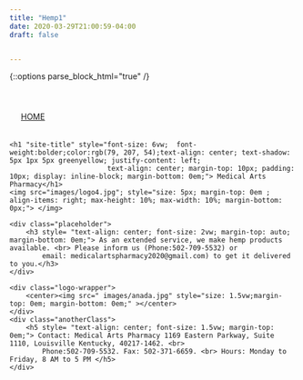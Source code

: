 ```yaml
---
title: "Hemp1"
date: 2020-03-29T21:00:59-04:00
draft: false


---
```

{::options parse_block_html="true" /}
<html>
<head>
    <meta charset="utf-8" />
    <link rel = "stylesheet" type = "text/css" href = "styles.css">
    <meta name = "viewport" content="width = device-width, initial-scale = 1.0"/>
    <meta name="viewport" content="initial-scale=1, maximum-scale=1"> 
    <title> Page Title</title>
    <link  rel = "stylesheet" href= "styles.css">
</head>
<body>
    <a href = "index.html" style="text-align: left; margin-top: 20px; padding: 20px; display: inline-block;">HOME</a>
    
    <h1 "site-title" style="font-size: 6vw;  font-weight:bolder;color:rgb(79, 207, 54);text-align: center; text-shadow: 5px 1px 5px greenyellow; justify-content: left;
                            text-align: center; margin-top: 10px; padding: 10px; display: inline-block; margin-bottom: 0em;"> Medical Arts Pharmacy</h1>
    <img src="images/logo4.jpg"; style="size: 5px; margin-top: 0em ; align-items: right; max-height: 10%; max-width: 10%; margin-bottom: 0px;"> </img> 
 
    <div class="placeholder">
        <h3 style= "text-align: center; font-size: 2vw; margin-top: auto; margin-bottom: 0em;"> As an extended service, we make hemp products available. <br> Please inform us (Phone:502-709-5532) or 
            email: medicalartspharmacy2020@gmail.com) to get it delivered to you.</h3>
    </div>

    <div class="logo-wrapper">
        <center><img src=" images/anada.jpg" style="size: 1.5vw;margin-top: 0em; margin-bottom: 0em;" ></center>
    </div>
    <div class="anotherClass">
        <h5 style= "text-align: center; font-size: 1.5vw; margin-top: 0em;"> Contact: Medical Arts Pharmacy 1169 Eastern Parkway, Suite 1110, Louisville Kentucky, 40217-1462. <br>
            Phone:502-709-5532. Fax: 502-371-6659. <br> Hours: Monday to Friday, 8 AM to 5 PM </h5>
    </div>
</body>
</html> 
